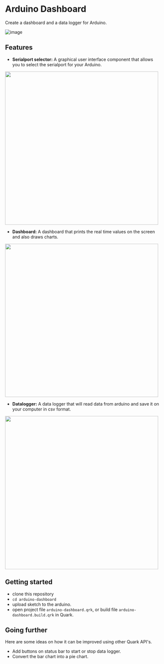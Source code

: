 # Arduino Dashboard
Create a dashboard and a data logger for Arduino.

![image](https://i.imgur.com/vnvEMNx.gif)

## Features
- __Serialport selector:__ A graphical user interface component that allows you to select the serialport for your Arduino.

<p align="left">
    <img src="https://i.imgur.com/fPOeavH.png" width="500">
</p>

- __Dashboard:__ A dashboard that prints the real time values on the screen and also draws charts.

<p align="left">
    <img src="https://i.imgur.com/GuQHONO.png" width="500">
</p>

- __Datalogger:__ A data logger that will read data from arduino and save it on your computer in csv format.

<p align="left">
    <img src="https://i.imgur.com/a7a4CmV.png" width="500">
</p>

## Getting started

- clone this repository
- `cd arduino-dashboard`
- upload sketch to the arduino.
- open project file `arduino-dashboard.qrk`, or build file `arduino-dashboard.build.qrk` in Quark.

## Going further

Here are some ideas on how it can be improved using other Quark API's.

- Add buttons on status bar to start or stop data logger.
- Convert the bar chart into a pie chart.